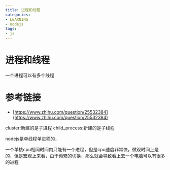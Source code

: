 ```yaml
---
title: 进程和线程
categories: 
- LEARNING
- nodejs
tags:
- js
---
```


# 进程和线程
一个进程可以有多个线程

# 参考链接
- [https://www.zhihu.com/question/25532384](https://www.zhihu.com/question/25532384)

cluster:新建的是子进程
child_process:新建的是子线程

nodejs是单线程单进程的，

一个单核cpu相同时间内只能有一个进程，但是cpu速度非常快，微观时间上是的，但是宏观上来看，由于频繁的切换，那么就会导致看上去一个电脑可以有很多的进程